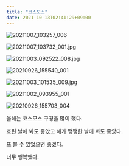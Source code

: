 ```yaml
---
title: "코스모스"
date: 2021-10-13T02:41:29+09:00
---
```



![20211007_103257_006](20211007_103257_006.jpg)

![20211007_103732_001.jpg](20211007_103732_001.jpg)

![20211003_092522_008.jpg](20211003_092522_008.jpg)

![20210926_155540_001](20210926_155540_001.jpg)

![20211003_101535_009.jpg](20211003_101535_009.jpg)

![20211002_093955_001](20211002_093955_001.jpg)

![20210926_155703_004](20210926_155703_004.jpg)


올해는 코스모스 구경을 많이 했다. 

흐린 날에 봐도 좋았고 해가 쨍쨍한 날에 봐도 좋았다.

또 볼 수 있었으면 좋겠다. 

너무 행복했다. 
